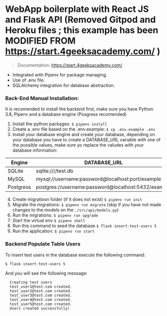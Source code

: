 # WebApp boilerplate with React JS and Flask API (Removed Gitpod and Heroku files ; this example has been MODIFIED FROM https://start.4geeksacademy.com/ ) 

> Documentation: https://start.4geeksacademy.com/

- Integrated with Pipenv for package managing.
- Use of .env file.
- SQLAlchemy integration for database abstraction.

### Back-End Manual Installation:

It is recomended to install the backend first, make sure you have Python 3.8, Pipenv and a database engine (Posgress recomended)

1. Install the python packages: `$ pipenv install`
2. Create a .env file based on the .env.example: `$ cp .env.example .env`
3. Install your database engine and create your database, depending on your database you have to create a DATABASE_URL variable with one of the possible values, make sure yo replace the valudes with your database information:

| Engine    | DATABASE_URL                                        |
| --------- | --------------------------------------------------- |
| SQLite    | sqlite:////test.db                                  |
| MySQL     | mysql://username:password@localhost:port/example    |
| Postgress | postgres://username:password@localhost:5432/example |

4. Create migratiosn folder (if it does not exist) `$ pipenv run init `
5. Migrate the migrations: `$ pipenv run migrate` (skip if you have not made changes to the models on the `./src/api/models.py`)
6. Run the migrations: `$ pipenv run upgrade`
7. Start the virtual env `$ pipenv shell`
8. Run this command to seed the database `$ flask insert-test-users 5`
9. Run the application: `$ pipenv run start`

### Backend Populate Table Users

To insert test users in the database execute the following command:

```sh
$ flask insert-test-users 5
```

And you will see the following message:

```
  Creating test users
  test_user1@test.com created.
  test_user2@test.com created.
  test_user3@test.com created.
  test_user4@test.com created.
  test_user5@test.com created.
  Users created successfully!
```
